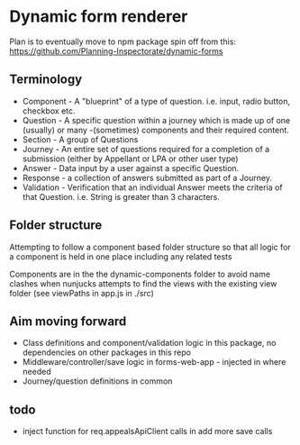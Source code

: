 # Dynamic form renderer

Plan is to eventually move to npm package spin off from this: https://github.com/Planning-Inspectorate/dynamic-forms

## Terminology

- Component - A "blueprint" of a type of question. i.e. input, radio button, checkbox etc.
- Question - A specific question within a journey which is made up of one (usually) or many -(sometimes) components and their required content.
- Section - A group of Questions
- Journey - An entire set of questions required for a completion of a submission (either by Appellant or LPA or other user type)
- Answer - Data input by a user against a specific Question.
- Response - a collection of answers submitted as part of a Journey.
- Validation - Verification that an individual Answer meets the criteria of that Question. i.e. String is greater than 3 characters.

## Folder structure

Attempting to follow a component based folder structure so that all logic for a component is held in one place including any related tests

Components are in the the dynamic-components folder to avoid name clashes when nunjucks attempts to find the views with the existing view folder (see viewPaths in app.js in ./src)

## Aim moving forward

- Class definitions and component/validation logic in this package, no dependencies on other packages in this repo
- Middleware/controller/save logic in forms-web-app - injected in where needed
- Journey/question definitions in common

## todo

- inject function for req.appealsApiClient calls in add more save calls